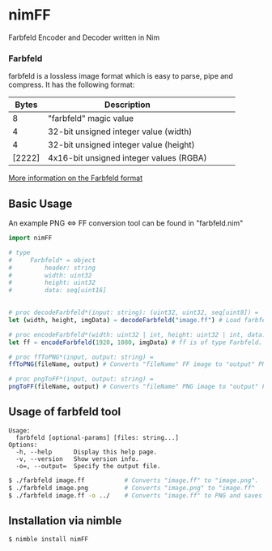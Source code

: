 # nimFF
Farbfeld Encoder and Decoder written in Nim

### Farbfeld

farbfeld is a lossless image format which is easy to parse, pipe and compress. It has the following format:


| Bytes | Description                             |   |   |   |
|-------|-----------------------------------------|---|---|---|
| 8     | "farbfeld" magic value                  |   |   |   |
| 4     | 32-bit unsigned integer value (width)   |   |   |   |
| 4     | 32-bit unsigned integer value (height)  |   |   |   |
|[2222] | 4x16-bit unsigned integer values (RGBA) |   |   |   |

[More information on the Farbfeld format](https://tools.suckless.org/farbfeld/)

## Basic Usage
An example PNG <=> FF conversion tool can be found in "farbfeld.nim"

```nim
import nimFF

# type
#     Farbfeld* = object
#         header: string
#         width: uint32
#         height: uint32
#         data: seq[uint16]     
        

# proc decodeFarbfeld*(input: string): (uint32, uint32, seq[uint8]) =
let (width, height, imgData) = decodeFarbfeld("image.ff") # Load farbfeld image data into a tuple. "imgData" is of seq[uint8] RGBA values with size of (width * height * 4)

# proc encodeFarbfeld*(width: uint32 | int, height: uint32 | int, data: seq[uint8]): Farbfeld =
let ff = encodeFarbfeld(1920, 1080, imgData) # ff is of type Farbfeld.

# proc ffToPNG*(input, output: string) =
ffToPNG(fileName, output) # Converts "fileName" FF image to "output" PNG.

# proc pngToFF*(input, output: string) =
pngToFF(fileName, output) # Converts "fileName" PNG image to "output" FF.

```

## Usage of farbfeld tool
```
Usage:
  farbfeld [optional-params] [files: string...]
Options:
  -h, --help      Display this help page.
  -v, --version   Show version info.
  -o=, --output=  Specify the output file.
```

```bash
$ ./farbfeld image.ff           # Converts "image.ff" to "image.png".
$ ./farbfeld image.png          # Converts "image.png" to "image.ff"
$ ./farbfeld image.ff -o ../    # Converts "image.ff" to PNG and saves it to the specified path. 
```

## Installation via nimble
```$ nimble install nimFF```